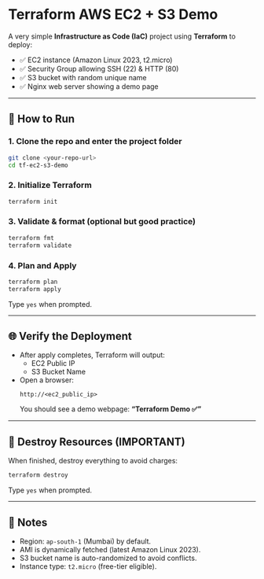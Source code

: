 # Terraform AWS EC2 + S3 Demo

A very simple **Infrastructure as Code (IaC)** project using **Terraform** to deploy:
- ✅ EC2 instance (Amazon Linux 2023, t2.micro)
- ✅ Security Group allowing SSH (22) & HTTP (80)
- ✅ S3 bucket with random unique name
- ✅ Nginx web server showing a demo page

---

## 🚀 How to Run

### 1. Clone the repo and enter the project folder
```bash
git clone <your-repo-url>
cd tf-ec2-s3-demo
```

### 2. Initialize Terraform
```bash
terraform init
```

### 3. Validate & format (optional but good practice)
```bash
terraform fmt
terraform validate
```

### 4. Plan and Apply
```bash
terraform plan
terraform apply
```
Type `yes` when prompted.

---

## 🌐 Verify the Deployment
- After apply completes, Terraform will output:
  - EC2 Public IP
  - S3 Bucket Name
- Open a browser:
  ```
  http://<ec2_public_ip>
  ```
  You should see a demo webpage: **“Terraform Demo ✅”**

---

## 🛑 Destroy Resources (IMPORTANT)
When finished, destroy everything to avoid charges:
```bash
terraform destroy
```
Type `yes` when prompted.

---

## 📝 Notes
- Region: `ap-south-1` (Mumbai) by default.
- AMI is dynamically fetched (latest Amazon Linux 2023).
- S3 bucket name is auto-randomized to avoid conflicts.
- Instance type: `t2.micro` (free-tier eligible).
